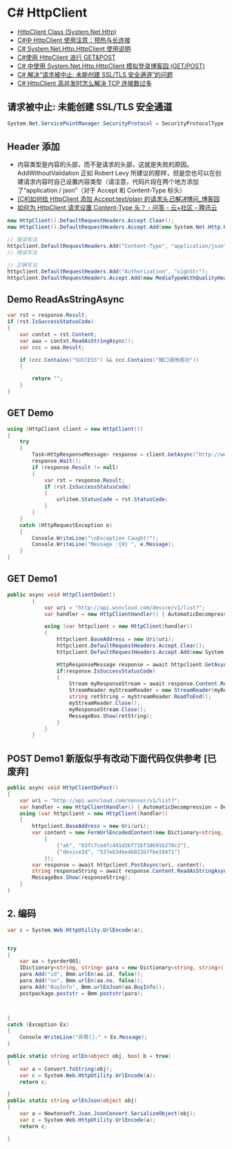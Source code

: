 # C# HttpClient

- [HttpClient Class (System.Net.Http)](https://docs.microsoft.com/en-us/dotnet/api/system.net.http.httpclient?view=netframework-4.7.2)
- [C#中 HttpClient 使用注意：预热与长连接](https://www.cnblogs.com/dudu/p/csharp-httpclient-attention.html)
- [C# System.Net.Http.HttpClient 使用说明](https://www.cnblogs.com/lh173110/p/7799698.html)
- [C#使用 HttpClient 进行 GET&POST](https://blog.csdn.net/wangyi1e/article/details/29204987?utm_source=blogxgwz3)
- [C# 中使用 System.Net.Http.HttpClient 模拟登录博客园 (GET/POST)](https://www.cnblogs.com/amosli/p/3918538.html)
- [C# 解决“请求被中止: 未能创建 SSL/TLS 安全通道”的问题](https://www.cnblogs.com/xuliangxing/p/8384821.html)
- [C# HttpClient 高并发时怎么解决 TCP 连接数过多](https://q.cnblogs.com/q/90727)

## 请求被中止: 未能创建 SSL/TLS 安全通道

```c#
System.Net.ServicePointManager.SecurityProtocol = SecurityProtocolType.Tls12; //加上这一句
```

## Header 添加

- 内容类型是内容的头部，而不是请求的头部，这就是失败的原因。AddWithoutValidation 正如 Robert Levy 所建议的那样，但是您也可以在创建请求内容时自己设置内容类型（请注意，代码片段在两个地方添加了“application / json”（对于 Accept 和 Content-Type 标头）
- [[C#]如何给 HttpClient 添加 Accept:text/plain 的请求头*已解决*博问\_博客园](https://q.cnblogs.com/q/78951/)
- [如何为 HttpClient 请求设置 Content-Type 头？ - 问答 - 云+社区 - 腾讯云](https://cloud.tencent.com/developer/ask/27305)

```c#
new HttpClient().DefaultRequestHeaders.Accept.Clear();
new HttpClient().DefaultRequestHeaders.Accept.Add(new System.Net.Http.Headers.MediaTypeWithQualityHeaderValue("text/plain");

// 错误写法
httpclient.DefaultRequestHeaders.Add("Content-Type", "application/json");
// 错误写法

// 正确写法
httpclient.DefaultRequestHeaders.Add("Authorization", "signStr");
httpclient.DefaultRequestHeaders.Accept.Add(new MediaTypeWithQualityHeaderValue("application/json"));//ACCEPT heade
```

## Demo ReadAsStringAsync

```c#
var rst = response.Result;
if (rst.IsSuccessStatusCode)
{
    var contxt = rst.Content;
    var aaa = contxt.ReadAsStringAsync();
    var ccc = aaa.Result;

    if (ccc.Contains("SUCCESS") && ccc.Contains("接口调用成功"))
    {

        return "";
    }
}
```

## GET Demo

```c#
using (HttpClient client = new HttpClient())
{
    try
    {
        Task<HttpResponseMessage> response = client.GetAsync("http://www.contoso.com/");
        response.Wait();
        if (response.Result != null)
        {
            var rst = response.Result;
            if (rst.IsSuccessStatusCode)
            {
                urlitem.StatusCode = rst.StatusCode;
            }
        }
    }
    catch (HttpRequestException e)
    {
        Console.WriteLine("\nException Caught!");
        Console.WriteLine("Message :{0} ", e.Message);
    }
}
```

## GET Demo1

```c#
public async void HttpClientDoGet()
        {
            var uri = "http://api.wsncloud.com/device/v1/list?";
            var handler = new HttpClientHandler() { AutomaticDecompression = DecompressionMethods.None };

            using (var httpclient = new HttpClient(handler))
            {
                httpclient.BaseAddress = new Uri(uri);
                httpclient.DefaultRequestHeaders.Accept.Clear();
                httpclient.DefaultRequestHeaders.Accept.Add(new System.Net.Http.Headers.MediaTypeWithQualityHeaderValue("application/json"));

                HttpResponseMessage response = await httpclient.GetAsync("?ak=xxxxxxxxxxxxxxxxxxxx");
                if(response.IsSuccessStatusCode)
                {
                    Stream myResponseStream = await response.Content.ReadAsStreamAsync();
                    StreamReader myStreamReader = new StreamReader(myResponseStream, Encoding.GetEncoding("utf-8"));
                    string retString = myStreamReader.ReadToEnd();
                    myStreamReader.Close();
                    myResponseStream.Close();
                    MessageBox.Show(retString);
                }
            }
        }
```

## POST Demo1 新版似乎有改动下面代码仅供参考 [已废弃]

```c#
public async void HttpClientDoPost()
{
    var uri = "http://api.wsncloud.com/sensor/v1/list?";
    var handler = new HttpClientHandler() { AutomaticDecompression = DecompressionMethods.None };
    using (var httpclient = new HttpClient(handler))
    {
        httpclient.BaseAddress = new Uri(uri);
        var content = new FormUrlEncodedContent(new Dictionary<string, string>()
            {
                {"ak", "65fc7ca4fc441d26f71bf3d691b278c2"},
                {"deviceId", "537eb34be4b022b7fbe19471"}
            });
        var response = await httpclient.PostAsync(uri, content);
        string responseString = await response.Content.ReadAsStringAsync();
        MessageBox.Show(responseString);
    }
}
```

## 2. 编码

```c#
var c = System.Web.HttpUtility.UrlEncode(a);


try
{
    var aa = tyorder001;
    IDictionary<string, string> para = new Dictionary<string, string>();
    para.Add("id", Bmm.urlEn(aa.id, false));
    para.Add("no", Bmm.urlEn(aa.no, false));
    para.Add("BuyInfo", Bmm.urlEnJson(aa.BuyInfo));
    postpackage.poststr = Bmm.poststr(para);



}
catch (Exception Ex)
{
    Console.WriteLine("异常[]:" + Ex.Message);
}

public static string urlEn(object obj, bool b = true)
{
    var a = Convert.ToString(obj);
    var c = System.Web.HttpUtility.UrlEncode(a);
    return c;

}
public static string urlEnJson(object obj)
{
    var a = Newtonsoft.Json.JsonConvert.SerializeObject(obj);
    var c = System.Web.HttpUtility.UrlEncode(a);
    return c;

}

```
